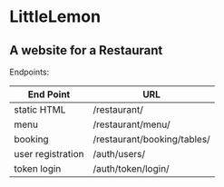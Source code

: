 # LittleLemon
## A website for a Restaurant

Endpoints:

| End Point | URL |
|-----------|-----|
| static HTML |/restaurant/ |
| menu | /restaurant/menu/ |
| booking | /restaurant/booking/tables/ |
| user registration | /auth/users/ |
| token login | /auth/token/login/ |